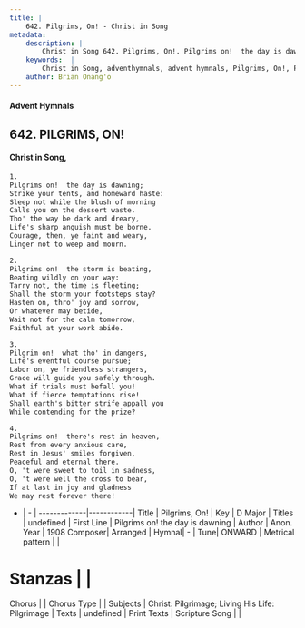 ```yaml
---
title: |
    642. Pilgrims, On! - Christ in Song
metadata:
    description: |
        Christ in Song 642. Pilgrims, On!. Pilgrims on!  the day is dawning; Strike your tents, and homeward haste: Sleep not while the blush of morning Calls you on the dessert waste. Tho' the way be dark and dreary, Life's sharp anguish must be borne. Courage, then, ye faint and weary, Linger not to weep and mourn.
    keywords:  |
        Christ in Song, adventhymnals, advent hymnals, Pilgrims, On!, Pilgrims on!  the day is dawning. 
    author: Brian Onang'o
---
```


#### Advent Hymnals
## 642. PILGRIMS, ON!
####  Christ in Song,

```txt
1.
Pilgrims on!  the day is dawning;
Strike your tents, and homeward haste:
Sleep not while the blush of morning
Calls you on the dessert waste.
Tho' the way be dark and dreary,
Life's sharp anguish must be borne.
Courage, then, ye faint and weary,
Linger not to weep and mourn.

2.
Pilgrims on!  the storm is beating,
Beating wildly on your way:
Tarry not, the time is fleeting;
Shall the storm your footsteps stay?
Hasten on, thro' joy and sorrow,
Or whatever may betide,
Wait not for the calm tomorrow,
Faithful at your work abide.

3.
Pilgrim on!  what tho' in dangers,
Life's eventful course pursue;
Labor on, ye friendless strangers,
Grace will guide you safely through.
What if trials must befall you!
What if fierce temptations rise!
Shall earth's bitter strife appall you
While contending for the prize?

4.
Pilgrims on!  there's rest in heaven,
Rest from every anxious care,
Rest in Jesus' smiles forgiven,
Peaceful and eternal there.
O, 't were sweet to toil in sadness,
O, 't were well the cross to bear,
If at last in joy and gladness
We may rest forever there!


```

- |   -  |
-------------|------------|
Title | Pilgrims, On! |
Key | D Major |
Titles | undefined |
First Line | Pilgrims on!  the day is dawning |
Author | Anon.
Year | 1908
Composer| Arranged |
Hymnal|  - |
Tune| ONWARD |
Metrical pattern | |
# Stanzas |  |
Chorus |  |
Chorus Type |  |
Subjects | Christ: Pilgrimage; Living His Life: Pilgrimage |
Texts | undefined |
Print Texts | 
Scripture Song |  |
    
